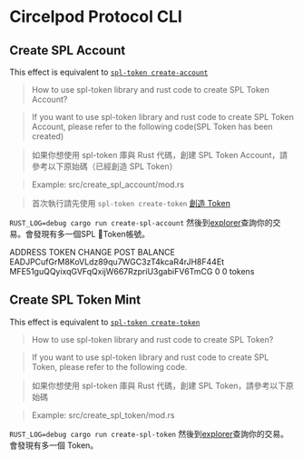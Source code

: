 # Circelpod Protocol CLI

## Create SPL Account

This effect is equivalent to [`spl-token create-account`](https://spl.solana.com/token)

> How to use spl-token library and rust code to create SPL Token Account?

> If you want to use spl-token library and rust code to create SPL Token Account, please refer to the following code(SPL Token has been created)

> 如果你想使用 spl-token 庫與 Rust 代碼，創建 SPL Token Account，請參考以下原始碼（已經創造 SPL Token）

> Example:
> src/create_spl_account/mod.rs

> 首次執行請先使用 `spl-token create-token` [創造 Token](https://github.com/solana-labs/solana-program-library/blob/f3a8fae2f5816d68afcfbf60593fac95c65373f5/docs/src/token.md)

`RUST_LOG=debug cargo run create-spl-account`
然後到[explorer](https://explorer.solana.com/)查詢你的交易。會發現有多一個SPL Token帳號。

ADDRESS	TOKEN	CHANGE	POST BALANCE
EADJPCufGrM8KoVLdz89qu7WGC3zT4kcaR4rJH8F44Et MFE51guQQyixqGVFqQxijW667RzpriU3gabiFV6TmCG 0	0 tokens

## Create SPL Token Mint

This effect is equivalent to [`spl-token create-token`](https://spl.solana.com/token)

> How to use spl-token library and rust code to create SPL Token?

> If you want to use spl-token library and rust code to create SPL Token, please refer to the following code.

> 如果你想使用 spl-token 庫與 Rust 代碼，創建 SPL Token，請參考以下原始碼

> Example:
> src/create_spl_token/mod.rs

`RUST_LOG=debug cargo run create-spl-token`
然後到[explorer](https://explorer.solana.com/)查詢你的交易。會發現有多一個 Token。
